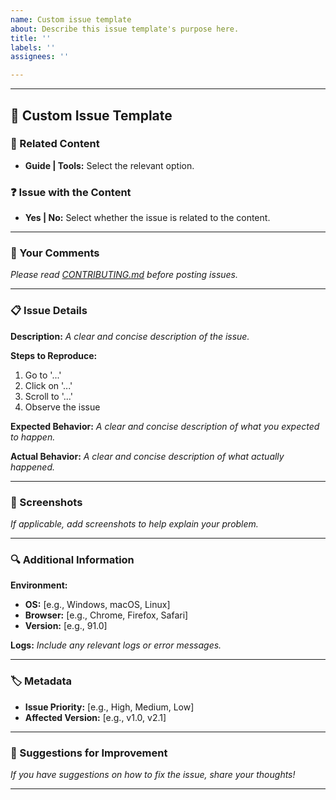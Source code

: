 ```yaml
---
name: Custom issue template
about: Describe this issue template's purpose here.
title: ''
labels: ''
assignees: ''

---
```


---

## 📝 Custom Issue Template

### 🔗 Related Content
- **Guide | Tools:** Select the relevant option.

### ❓ Issue with the Content
- **Yes | No:** Select whether the issue is related to the content.

---

### 💬 Your Comments
*Please read [CONTRIBUTING.md](CONTRIBUTING.md) before posting issues.*

---

### 📋 Issue Details
**Description:**
*A clear and concise description of the issue.*

**Steps to Reproduce:**
1. Go to '...'
2. Click on '...'
3. Scroll to '...'
4. Observe the issue

**Expected Behavior:**
*A clear and concise description of what you expected to happen.*

**Actual Behavior:**
*A clear and concise description of what actually happened.*

---

### 📸 Screenshots
*If applicable, add screenshots to help explain your problem.*

---

### 🔍 Additional Information
**Environment:**
- **OS:** [e.g., Windows, macOS, Linux]
- **Browser:** [e.g., Chrome, Firefox, Safari]
- **Version:** [e.g., 91.0]

**Logs:**
*Include any relevant logs or error messages.*

---

### 🏷️ Metadata
- **Issue Priority:** [e.g., High, Medium, Low]
- **Affected Version:** [e.g., v1.0, v2.1]

---

### 📌 Suggestions for Improvement
*If you have suggestions on how to fix the issue, share your thoughts!*

---

